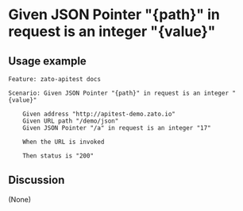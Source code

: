 
Given JSON Pointer "{path}" in request is an integer "{value}"
=============================================================================================================

Usage example
-------------

```
Feature: zato-apitest docs

Scenario: Given JSON Pointer "{path}" in request is an integer "{value}"

    Given address "http://apitest-demo.zato.io"
    Given URL path "/demo/json"
    Given JSON Pointer "/a" in request is an integer "17"

    When the URL is invoked

    Then status is "200"
```

Discussion
----------

(None)
